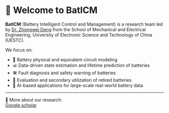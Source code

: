 # 👋 Welcome to BatICM

**BatICM** (Battery Intelligent Control and Management) is a research team led by [Dr. Zhongwei Deng](https://faculty.uestc.edu.cn/dengzhongwei/zh_CN/index.htm) from the School of Mechanical and Electrical Engineering, University of Electronic Science and Technology of China (UESTC).

We focus on:
- 🔋  Battery physical and equivalent-circuit modeling  
- 📊 Data-driven state estimation and lifetime prediction of batteries   
- 🛠️ Fault diagnosis and safety warning of batteries  
- 🔄 Evaluation and secondary utilization of retired batteries  
- 🤖 AI-based applications for large-scale real-world battery data
---

📍 More about our research:  
[Google scholar](https://scholar.google.com/citations?user=aL1sCI4AAAAJ&hl=zh-EN)
